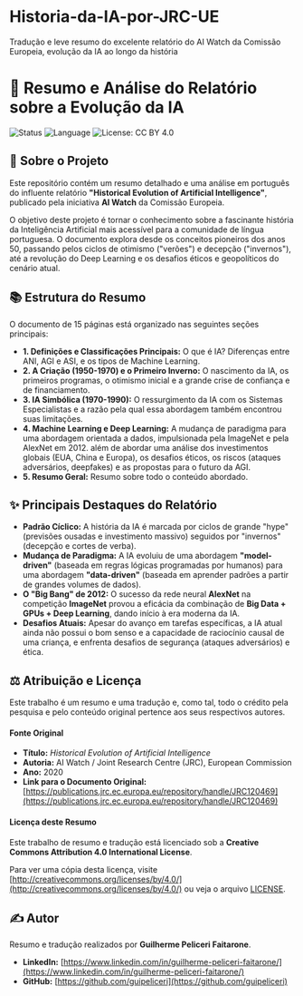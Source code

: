 # Historia-da-IA-por-JRC-UE
Tradução e leve resumo do excelente relatório do AI Watch da Comissão Europeia, evolução da IA ao longo da história

# 📖 Resumo e Análise do Relatório sobre a Evolução da IA

![Status](https://img.shields.io/badge/status-concluído-success)
![Language](https://img.shields.io/badge/language-Português_(BR)-blue)
![License: CC BY 4.0](https://img.shields.io/badge/License-CC_BY_4.0-lightgrey.svg)

## 🎯 Sobre o Projeto

Este repositório contém um resumo detalhado e uma análise em português do influente relatório **"Historical Evolution of Artificial Intelligence"**, publicado pela iniciativa **AI Watch** da Comissão Europeia.

O objetivo deste projeto é tornar o conhecimento sobre a fascinante história da Inteligência Artificial mais acessível para a comunidade de língua portuguesa. O documento explora desde os conceitos pioneiros dos anos 50, passando pelos ciclos de otimismo ("verões") e decepção ("invernos"), até a revolução do Deep Learning e os desafios éticos e geopolíticos do cenário atual.

## 📚 Estrutura do Resumo

O documento de 15 páginas está organizado nas seguintes seções principais:

* **1. Definições e Classificações Principais:** O que é IA? Diferenças entre ANI, AGI e ASI, e os tipos de Machine Learning.
* **2. A Criação (1950-1970) e o Primeiro Inverno:** O nascimento da IA, os primeiros programas, o otimismo inicial e a grande crise de confiança e de financiamento.
* **3. IA Simbólica (1970-1990):** O ressurgimento da IA com os Sistemas Especialistas e a razão pela qual essa abordagem também encontrou suas limitações.
* **4. Machine Learning e Deep Learning:** A mudança de paradigma para uma abordagem orientada a dados, impulsionada pela ImageNet e pela AlexNet em 2012. além de abordar uma análise dos investimentos globais (EUA, China e Europa), os desafios éticos, os riscos (ataques adversários, deepfakes) e as propostas para o futuro da AGI.
* **5. Resumo Geral:** Resumo sobre todo o conteúdo abordado.

## ✨ Principais Destaques do Relatório

* **Padrão Cíclico:** A história da IA é marcada por ciclos de grande "hype" (previsões ousadas e investimento massivo) seguidos por "invernos" (decepção e cortes de verba).
* **Mudança de Paradigma:** A IA evoluiu de uma abordagem **"model-driven"** (baseada em regras lógicas programadas por humanos) para uma abordagem **"data-driven"** (baseada em aprender padrões a partir de grandes volumes de dados).
* **O "Big Bang" de 2012:** O sucesso da rede neural **AlexNet** na competição **ImageNet** provou a eficácia da combinação de **Big Data + GPUs + Deep Learning**, dando início à era moderna da IA.
* **Desafios Atuais:** Apesar do avanço em tarefas específicas, a IA atual ainda não possui o bom senso e a capacidade de raciocínio causal de uma criança, e enfrenta desafios de segurança (ataques adversários) e ética.

## ⚖️ Atribuição e Licença

Este trabalho é um resumo e uma tradução e, como tal, todo o crédito pela pesquisa e pelo conteúdo original pertence aos seus respectivos autores.

#### Fonte Original

* **Título:** *Historical Evolution of Artificial Intelligence*
* **Autoria:** AI Watch / Joint Research Centre (JRC), European Commission
* **Ano:** 2020
* **Link para o Documento Original:** [https://publications.jrc.ec.europa.eu/repository/handle/JRC120469](https://publications.jrc.ec.europa.eu/repository/handle/JRC120469)

#### Licença deste Resumo

Este trabalho de resumo e tradução está licenciado sob a **Creative Commons Attribution 4.0 International License**.

Para ver uma cópia desta licença, visite [http://creativecommons.org/licenses/by/4.0/](http://creativecommons.org/licenses/by/4.0/) ou veja o arquivo [LICENSE](./LICENSE).

## ✍️ Autor

Resumo e tradução realizados por **Guilherme Peliceri Faitarone**.

* **LinkedIn:** [https://www.linkedin.com/in/guilherme-peliceri-faitarone/](https://www.linkedin.com/in/guilherme-peliceri-faitarone/)
* **GitHub:** [https://github.com/guipeliceri](https://github.com/guipeliceri)
